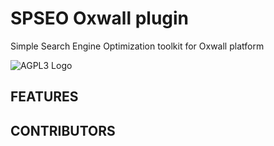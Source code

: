 # SPSEO Oxwall plugin

Simple Search Engine Optimization toolkit for Oxwall platform

![AGPL3 Logo](https://gnu.org/graphics/agplv3-155x51.png)

## FEATURES

## CONTRIBUTORS
